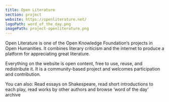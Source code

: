 ```yaml
---
title: Open Literature
section: project
website: https://openliterature.net/
logoPath: word_of_the_day.png
imagePath: project-openliterature.png
---
```


Open Literature is one of the Open Knowledge Foundation‘s projects in Open Humanities. It combines literary criticism and the internet to produce a platform for appreciating great literature.

<!--more-->Everything on the website is open content, free to use, reuse, and redistribute it. It is a community-based project and welcomes participation and contribution.

You can also: Read essays on Shakespeare, read short introductions to each play, read works by other authors and browse ‘word of the day’ archive

